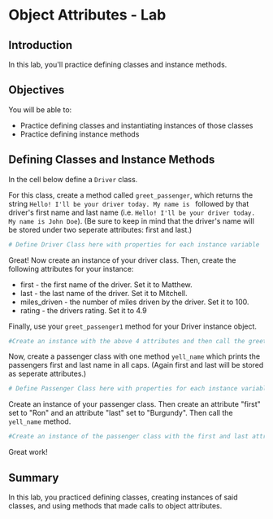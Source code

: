 
# Object Attributes - Lab

## Introduction
In this lab, you'll practice defining classes and instance methods. 

## Objectives

You will be able to:

* Practice defining classes and instantiating instances of those classes
* Practice defining instance methods

## Defining Classes and Instance Methods

In the cell below define a `Driver` class.

For this class, create a method called `greet_passenger`, which returns the string `Hello! I'll be your driver today. My name is ` followed by that driver's first name and last name (i.e. `Hello! I'll be your driver today. My name is John Doe`). (Be sure to keep in mind that the driver's name will be stored under two seperate attributes: first and last.)


```python
# Define Driver Class here with properties for each instance variable
```

Great! Now create an instance of your driver class. Then, create the following attributes for your instance:
* first - the first name of the driver. Set it to Matthew.
* last - the last name of the driver. Set it to Mitchell.
* miles_driven - the number of miles driven by the driver. Set it to 100.
* rating - the drivers rating. Set it to 4.9

Finally, use your `greet_passenger1` method for your Driver instance object.


```python
#Create an instance with the above 4 attributes and then call the greet_passenger method
```

Now, create a passenger class with one method `yell_name` which prints the passengers first and last name in all caps. (Again first and last will be stored as seperate attributes.)


```python
# Define Passenger Class here with properties for each instance variable
```

Create an instance of your passenger class. Then create an attribute "first" set to "Ron" and an attribute "last" set to "Burgundy". Then call the `yell_name` method.


```python
#Create an instance of the passenger class with the first and last attributes. Then call the yell_name method
```

Great work!

## Summary
In this lab, you practiced defining classes, creating instances of said classes, and using methods that made calls to object attributes.

